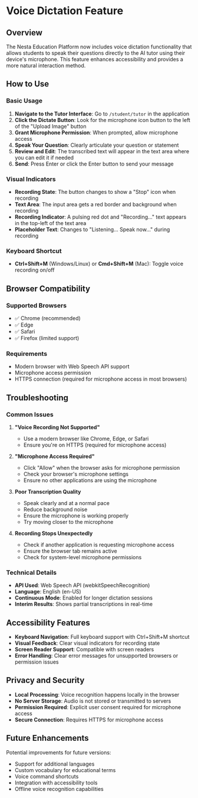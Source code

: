 # Voice Dictation Feature

## Overview

The Nesta Education Platform now includes voice dictation functionality that allows students to speak their questions directly to the AI tutor using their device's microphone. This feature enhances accessibility and provides a more natural interaction method.

## How to Use

### Basic Usage

1. **Navigate to the Tutor Interface**: Go to `/student/tutor` in the application
2. **Click the Dictate Button**: Look for the microphone icon button to the left of the "Upload Image" button
3. **Grant Microphone Permission**: When prompted, allow microphone access
4. **Speak Your Question**: Clearly articulate your question or statement
5. **Review and Edit**: The transcribed text will appear in the text area where you can edit it if needed
6. **Send**: Press Enter or click the Enter button to send your message

### Visual Indicators

- **Recording State**: The button changes to show a "Stop" icon when recording
- **Text Area**: The input area gets a red border and background when recording
- **Recording Indicator**: A pulsing red dot and "Recording..." text appears in the top-left of the text area
- **Placeholder Text**: Changes to "Listening... Speak now..." during recording

### Keyboard Shortcut

- **Ctrl+Shift+M** (Windows/Linux) or **Cmd+Shift+M** (Mac): Toggle voice recording on/off

## Browser Compatibility

### Supported Browsers
- ✅ Chrome (recommended)
- ✅ Edge
- ✅ Safari
- ✅ Firefox (limited support)

### Requirements
- Modern browser with Web Speech API support
- Microphone access permission
- HTTPS connection (required for microphone access in most browsers)

## Troubleshooting

### Common Issues

1. **"Voice Recording Not Supported"**
   - Use a modern browser like Chrome, Edge, or Safari
   - Ensure you're on HTTPS (required for microphone access)

2. **"Microphone Access Required"**
   - Click "Allow" when the browser asks for microphone permission
   - Check your browser's microphone settings
   - Ensure no other applications are using the microphone

3. **Poor Transcription Quality**
   - Speak clearly and at a normal pace
   - Reduce background noise
   - Ensure the microphone is working properly
   - Try moving closer to the microphone

4. **Recording Stops Unexpectedly**
   - Check if another application is requesting microphone access
   - Ensure the browser tab remains active
   - Check for system-level microphone permissions

### Technical Details

- **API Used**: Web Speech API (webkitSpeechRecognition)
- **Language**: English (en-US)
- **Continuous Mode**: Enabled for longer dictation sessions
- **Interim Results**: Shows partial transcriptions in real-time

## Accessibility Features

- **Keyboard Navigation**: Full keyboard support with Ctrl+Shift+M shortcut
- **Visual Feedback**: Clear visual indicators for recording state
- **Screen Reader Support**: Compatible with screen readers
- **Error Handling**: Clear error messages for unsupported browsers or permission issues

## Privacy and Security

- **Local Processing**: Voice recognition happens locally in the browser
- **No Server Storage**: Audio is not stored or transmitted to servers
- **Permission Required**: Explicit user consent required for microphone access
- **Secure Connection**: Requires HTTPS for microphone access

## Future Enhancements

Potential improvements for future versions:
- Support for additional languages
- Custom vocabulary for educational terms
- Voice command shortcuts
- Integration with accessibility tools
- Offline voice recognition capabilities 